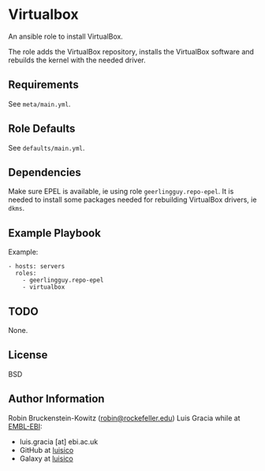 Virtualbox
==========
An ansible role to install VirtualBox.

The role adds the VirtualBox repository, installs the VirtualBox software and rebuilds the kernel with the needed driver.

Requirements
------------
See `meta/main.yml`.

Role Defaults
--------------
See `defaults/main.yml`.

Dependencies
------------
Make sure EPEL is available, ie using role `geerlingguy.repo-epel`. It is needed to install some packages needed for rebuilding VirtualBox drivers, ie `dkms`.

Example Playbook
----------------
Example:
```
- hosts: servers
  roles:
    - geerlingguy.repo-epel
    - virtualbox
```

TODO
----
None.

License
-------

BSD

Author Information
------------------
Robin Bruckenstein-Kowitz (robin@rockefeller.edu)
Luis Gracia while at [EMBL-EBI](http://www.ebi.ac.uk/):
- luis.gracia [at] ebi.ac.uk
- GitHub at [luisico](https://github.com/luisico)
- Galaxy at [luisico](https://galaxy.ansible.com/luisico)
